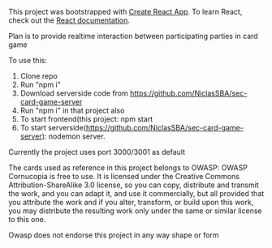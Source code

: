 This project was bootstrapped with [Create React App](https://github.com/facebook/create-react-app).
To learn React, check out the [React documentation](https://reactjs.org/).

Plan is to provide realtime interaction between participating parties in card game

To use this:
1. Clone repo
2. Run "npm i"
3. Download serverside code from https://github.com/NiclasSBA/sec-card-game-server
4. Run "npm i" in that project also
5. To start frontend(this project: npm start
6. To start serverside(https://github.com/NiclasSBA/sec-card-game-server): nodemon server.

Currently the project uses port 3000/3001 as default



The cards used as reference in this project belongs to OWASP: OWASP Cornucopia is free to use. It is licensed under the Creative Commons Attribution-ShareAlike 3.0 license, so you can copy, distribute and transmit the work, and you can adapt it, and use it commercially, but all provided that you attribute the work and if you alter, transform, or build upon this work, you may distribute the resulting work only under the same or similar license to this one.


Owasp does not endorse this project in any way shape or form
